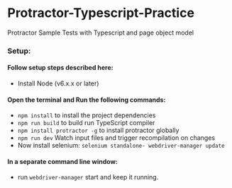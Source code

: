 # Protractor-Typescript-Practice

Protractor Sample Tests with Typescript and page object model


### Setup:
#### Follow setup steps described here:
* Install Node (v6.x.x or later)
#### Open the terminal and Run the following commands:

* `npm install` to install the project dependencies
* `npm run build` to build run TypeScript compiler
* `npm install protractor -g` to install protractor globally
* `npm run dev` Watch input files and trigger recompilation on changes
* Now install selenium: `selenium standalone- webdriver-manager update`

#### In a separate command line window:
* run `webdriver-manager` start and keep it running.

